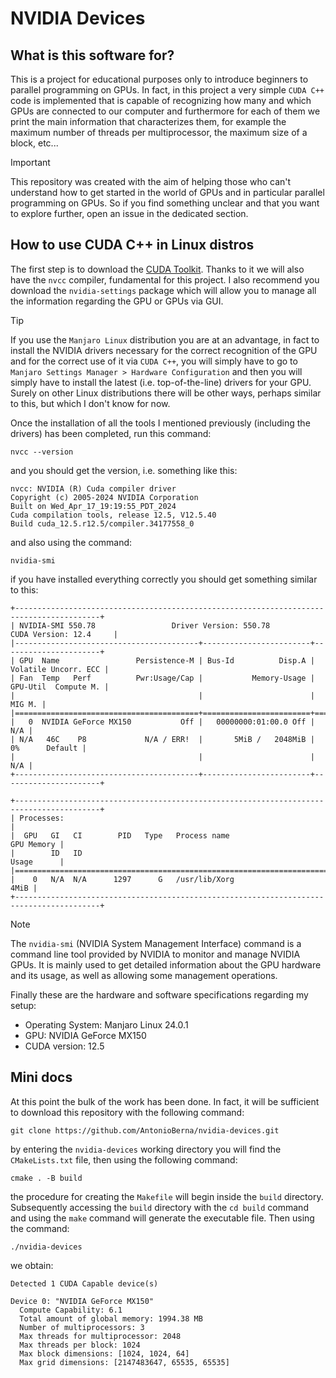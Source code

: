 # NVIDIA Devices

## What is this software for?

This is a project for educational purposes only to introduce beginners to parallel programming on GPUs. In fact, in this project a very simple `CUDA C++` code is implemented that is capable of recognizing how many and which GPUs are connected to our computer and furthermore for each of them we print the main information that characterizes them, for example the maximum number of threads per multiprocessor, the maximum size of a block, etc...

> [!IMPORTANT]
> This repository was created with the aim of helping those who can't understand how to get started in the world of GPUs and in particular parallel programming on GPUs. So if you find something unclear and that you want to explore further, open an issue in the dedicated section.

## How to use CUDA C++ in Linux distros

The first step is to download the [CUDA Toolkit](https://developer.nvidia.com/cuda-toolkit). Thanks to it we will also have the `nvcc` compiler, fundamental for this project. I also recommend you download the `nvidia-settings` package which will allow you to manage all the information regarding the GPU or GPUs via GUI.

> [!TIP]
> If you use the `Manjaro Linux` distribution you are at an advantage, in fact to install the NVIDIA drivers necessary for the correct recognition of the GPU and for the correct use of it via `CUDA C++`, you will simply have to go to `Manjaro Settings Manager > Hardware Configuration` and then you will simply have to install the latest (i.e. top-of-the-line) drivers for your GPU. Surely on other Linux distributions there will be other ways, perhaps similar to this, but which I don't know for now.

Once the installation of all the tools I mentioned previously (including the drivers) has been completed, run this command:

```shell
nvcc --version
```

and you should get the version, i.e. something like this:

```shell
nvcc: NVIDIA (R) Cuda compiler driver
Copyright (c) 2005-2024 NVIDIA Corporation
Built on Wed_Apr_17_19:19:55_PDT_2024
Cuda compilation tools, release 12.5, V12.5.40
Build cuda_12.5.r12.5/compiler.34177558_0
```

and also using the command:

```
nvidia-smi
```

if you have installed everything correctly you should get something similar to this:

```
+-----------------------------------------------------------------------------------------+
| NVIDIA-SMI 550.78                 Driver Version: 550.78         CUDA Version: 12.4     |
|-----------------------------------------+------------------------+----------------------+
| GPU  Name                 Persistence-M | Bus-Id          Disp.A | Volatile Uncorr. ECC |
| Fan  Temp   Perf          Pwr:Usage/Cap |           Memory-Usage | GPU-Util  Compute M. |
|                                         |                        |               MIG M. |
|=========================================+========================+======================|
|   0  NVIDIA GeForce MX150           Off |   00000000:01:00.0 Off |                  N/A |
| N/A   46C    P8             N/A / ERR!  |       5MiB /   2048MiB |      0%      Default |
|                                         |                        |                  N/A |
+-----------------------------------------+------------------------+----------------------+
                                                                                         
+-----------------------------------------------------------------------------------------+
| Processes:                                                                              |
|  GPU   GI   CI        PID   Type   Process name                              GPU Memory |
|        ID   ID                                                               Usage      |
|=========================================================================================|
|    0   N/A  N/A      1297      G   /usr/lib/Xorg                                   4MiB |
+-----------------------------------------------------------------------------------------+
```

> [!NOTE]
> The `nvidia-smi` (NVIDIA System Management Interface) command is a command line tool provided by NVIDIA to monitor and manage NVIDIA GPUs. It is mainly used to get detailed information about the GPU hardware and its usage, as well as allowing some management operations.

Finally these are the hardware and software specifications regarding my setup:

- Operating System: Manjaro Linux 24.0.1
- GPU: NVIDIA GeForce MX150
- CUDA version: 12.5

## Mini docs

At this point the bulk of the work has been done. In fact, it will be sufficient to download this repository with the following command:

```shell
git clone https://github.com/AntonioBerna/nvidia-devices.git
```

by entering the `nvidia-devices` working directory you will find the `CMakeLists.txt` file, then using the following command:

```shell
cmake . -B build
```

the procedure for creating the `Makefile` will begin inside the `build` directory. Subsequently accessing the `build` directory with the `cd build` command and using the `make` command will generate the executable file. Then using the command:

```shell
./nvidia-devices
```

we obtain:

```shell
Detected 1 CUDA Capable device(s)

Device 0: "NVIDIA GeForce MX150"
  Compute Capability: 6.1
  Total amount of global memory: 1994.38 MB
  Number of multiprocessors: 3
  Max threads for multiprocessor: 2048
  Max threads per block: 1024
  Max block dimensions: [1024, 1024, 64]
  Max grid dimensions: [2147483647, 65535, 65535]
```

